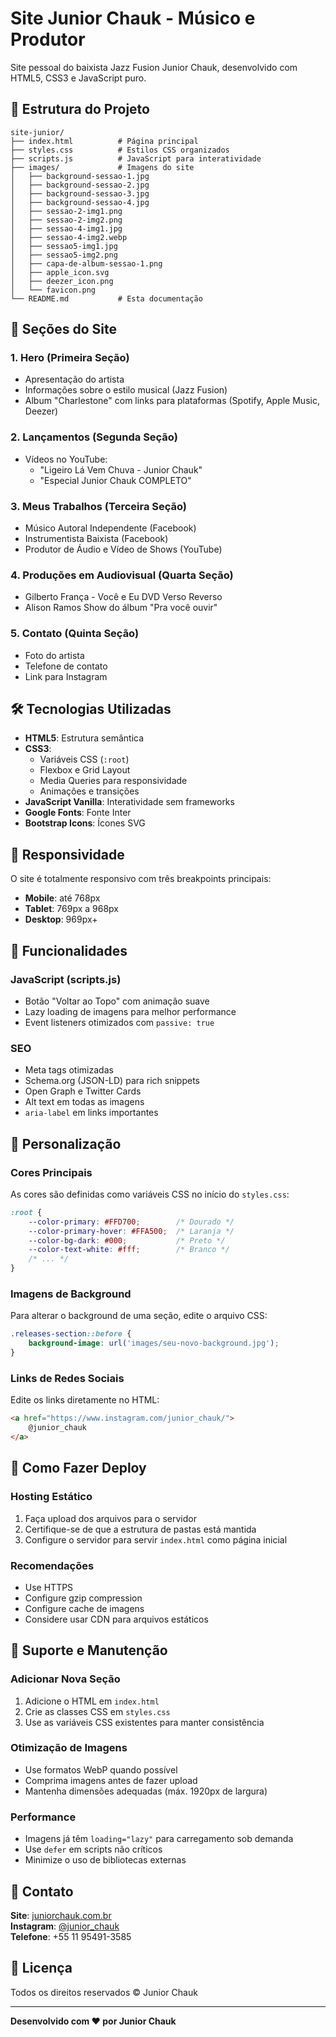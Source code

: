 # Site Junior Chauk - Músico e Produtor

Site pessoal do baixista Jazz Fusion Junior Chauk, desenvolvido com HTML5, CSS3 e JavaScript puro.

## 📁 Estrutura do Projeto

```
site-junior/
├── index.html          # Página principal
├── styles.css          # Estilos CSS organizados
├── scripts.js          # JavaScript para interatividade
├── images/             # Imagens do site
│   ├── background-sessao-1.jpg
│   ├── background-sessao-2.jpg
│   ├── background-sessao-3.jpg
│   ├── background-sessao-4.jpg
│   ├── sessao-2-img1.png
│   ├── sessao-2-img2.png
│   ├── sessao-4-img1.jpg
│   ├── sessao-4-img2.webp
│   ├── sessao5-img1.jpg
│   ├── sessao5-img2.png
│   ├── capa-de-album-sessao-1.png
│   ├── apple_icon.svg
│   ├── deezer_icon.png
│   └── favicon.png
└── README.md           # Esta documentação
```

## 🎨 Seções do Site

### 1. Hero (Primeira Seção)
- Apresentação do artista
- Informações sobre o estilo musical (Jazz Fusion)
- Album "Charlestone" com links para plataformas (Spotify, Apple Music, Deezer)

### 2. Lançamentos (Segunda Seção)
- Vídeos no YouTube:
  - "Ligeiro Lá Vem Chuva - Junior Chauk"
  - "Especial Junior Chauk COMPLETO"

### 3. Meus Trabalhos (Terceira Seção)
- Músico Autoral Independente (Facebook)
- Instrumentista Baixista (Facebook)
- Produtor de Áudio e Vídeo de Shows (YouTube)

### 4. Produções em Audiovisual (Quarta Seção)
- Gilberto França - Você e Eu DVD Verso Reverso
- Alison Ramos Show do álbum "Pra você ouvir"

### 5. Contato (Quinta Seção)
- Foto do artista
- Telefone de contato
- Link para Instagram

## 🛠️ Tecnologias Utilizadas

- **HTML5**: Estrutura semântica
- **CSS3**: 
  - Variáveis CSS (`:root`)
  - Flexbox e Grid Layout
  - Media Queries para responsividade
  - Animações e transições
- **JavaScript Vanilla**: Interatividade sem frameworks
- **Google Fonts**: Fonte Inter
- **Bootstrap Icons**: Ícones SVG

## 📱 Responsividade

O site é totalmente responsivo com três breakpoints principais:

- **Mobile**: até 768px
- **Tablet**: 769px a 968px
- **Desktop**: 969px+

## 🎯 Funcionalidades

### JavaScript (scripts.js)
- Botão "Voltar ao Topo" com animação suave
- Lazy loading de imagens para melhor performance
- Event listeners otimizados com `passive: true`

### SEO
- Meta tags otimizadas
- Schema.org (JSON-LD) para rich snippets
- Open Graph e Twitter Cards
- Alt text em todas as imagens
- `aria-label` em links importantes

## 📝 Personalização

### Cores Principais
As cores são definidas como variáveis CSS no início do `styles.css`:

```css
:root {
    --color-primary: #FFD700;        /* Dourado */
    --color-primary-hover: #FFA500;  /* Laranja */
    --color-bg-dark: #000;           /* Preto */
    --color-text-white: #fff;        /* Branco */
    /* ... */
}
```

### Imagens de Background
Para alterar o background de uma seção, edite o arquivo CSS:

```css
.releases-section::before {
    background-image: url('images/seu-novo-background.jpg');
}
```

### Links de Redes Sociais
Edite os links diretamente no HTML:

```html
<a href="https://www.instagram.com/junior_chauk/">
    @junior_chauk
</a>
```

## 🚀 Como Fazer Deploy

### Hosting Estático
1. Faça upload dos arquivos para o servidor
2. Certifique-se de que a estrutura de pastas está mantida
3. Configure o servidor para servir `index.html` como página inicial

### Recomendações
- Use HTTPS
- Configure gzip compression
- Configure cache de imagens
- Considere usar CDN para arquivos estáticos

## 🔧 Suporte e Manutenção

### Adicionar Nova Seção
1. Adicione o HTML em `index.html`
2. Crie as classes CSS em `styles.css`
3. Use as variáveis CSS existentes para manter consistência

### Otimização de Imagens
- Use formatos WebP quando possível
- Comprima imagens antes de fazer upload
- Mantenha dimensões adequadas (máx. 1920px de largura)

### Performance
- Imagens já têm `loading="lazy"` para carregamento sob demanda
- Use `defer` em scripts não críticos
- Minimize o uso de bibliotecas externas

## 📧 Contato

**Site**: [juniorchauk.com.br](https://juniorchauk.com.br)  
**Instagram**: [@junior_chauk](https://www.instagram.com/junior_chauk/)  
**Telefone**: +55 11 95491-3585

## 📄 Licença

Todos os direitos reservados © Junior Chauk

---

**Desenvolvido com ❤️ por Junior Chauk**
